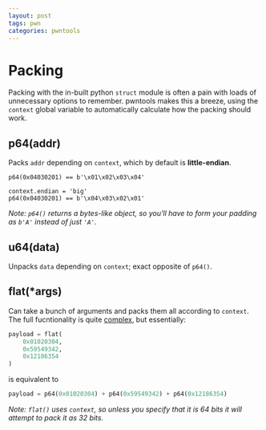 ```yaml
---
layout: post
tags: pwn
categories: pwntools
---
```


# Packing

Packing with the in-built python `struct` module is often a pain with loads of unnecessary options to remember. pwntools makes this a breeze, using the `context` global variable to automatically calculate how the packing should work.

## p64\(addr\)

Packs `addr` depending on `context`, which by default is **little-endian**.  


```text
p64(0x04030201) == b'\x01\x02\x03\x04'

context.endian = 'big'
p64(0x04030201) == b'\x04\x03\x02\x01'
```

_Note: `p64()` returns a bytes-like object, so you'll have to form your padding as `b'A'` instead of just `'A'`._

## u64\(data\)

Unpacks `data` depending on `context`; exact opposite of `p64()`.

## flat\(\*args\)

Can take a bunch of arguments and packs them all according to `context`. The full fucntionality is quite [complex](http://docs.pwntools.com/en/stable/util/packing.html#pwnlib.util.packing.flat), but essentially:

```python
payload = flat(
    0x01020304,
    0x59549342,
    0x12186354
)
```

is equivalent to

```python
payload = p64(0x01020304) + p64(0x59549342) + p64(0x12186354)
```

_Note: `flat()` uses `context`, so unless you specify that it is 64 bits it will attempt to pack it as 32 bits._

